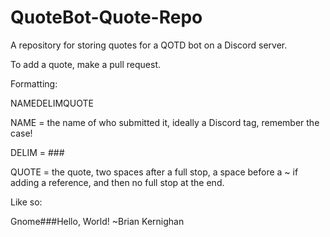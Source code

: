 # QuoteBot-Quote-Repo
A repository for storing quotes for a QOTD bot on a Discord server.

To add a quote, make a pull request.

Formatting:

NAMEDELIMQUOTE

NAME = the name of who submitted it, ideally a Discord tag, remember the case!

DELIM = ###

QUOTE = the quote, two spaces after a full stop, a space before a ~ if adding a reference, and then no full stop at the end.

Like so:

Gnome###Hello, World! ~Brian Kernighan

